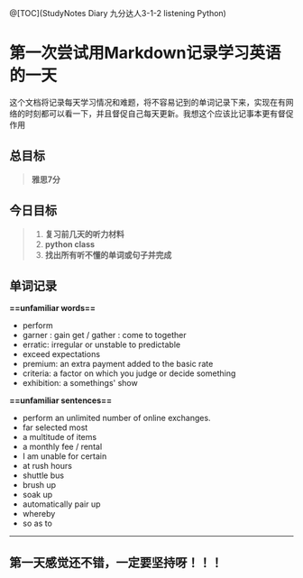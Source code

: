 @[TOC](StudyNotes Diary 九分达人3-1-2 listening  Python)

# 第一次尝试用Markdown记录学习英语的一天

这个文档将记录每天学习情况和难题，将不容易记到的单词记录下来，实现在有网络的时刻都可以看一下，并且督促自己每天更新。我想这个应该比记事本更有督促作用

## 总目标

> **雅思7分**


## 今日目标

> 1. **复习前几天的听力材料**
> 2. **python class**
> 3. **找出所有听不懂的单词或句子并完成**


## 单词记录

**==unfamiliar words==**

-  perform 
- garner : gain get / gather : come to together
- erratic: irregular or unstable to predictable
- exceed expectations
- premium: an extra payment added to the basic rate
- criteria: a factor on which you judge or decide something
- exhibition: a somethings' show

**==unfamiliar sentences==**
-  perform an unlimited number of online exchanges.
-  far selected most
- a multitude of items
- a monthly fee / rental
- I am unable for certain
- at rush hours
- shuttle bus
- brush up
- soak up
- automatically pair up
- whereby
- so as to

----


## 第一天感觉还不错，一定要坚持呀！！！







 

